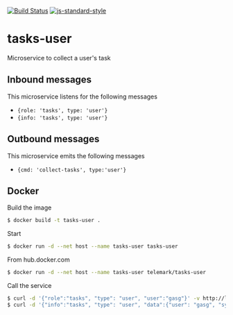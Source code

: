 [![Build Status](https://travis-ci.org/telemark/tasks-user.svg?branch=master)](https://travis-ci.org/telemark/tasks-user)
[![js-standard-style](https://img.shields.io/badge/code%20style-standard-brightgreen.svg?style=flat)](https://github.com/feross/standard)
# tasks-user
Microservice to collect a user's task

## Inbound messages
This microservice listens for the following messages

- ```{role: 'tasks', type: 'user'}```
- ```{info: 'tasks', type: 'user'}```

## Outbound messages
This microservice emits the following messages

- ```{cmd: 'collect-tasks', type:'user'}```

## Docker
Build the image

```sh
$ docker build -t tasks-user .
```

Start

```sh
$ docker run -d --net host --name tasks-user tasks-user
```

From hub.docker.com

```sh
$ docker run -d --net host --name tasks-user telemark/tasks-user
```

Call the service

```sh
$ curl -d '{"role":"tasks", "type": "user", "user":"gasg"}' -v http://localhost:8000/act
$ curl -d '{"info":"tasks", "type": "user", "data":{"user": "gasg", "system": "npm", "data": ["awsm"]}}' -v http://localhost:8000/act
```